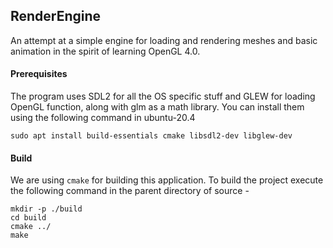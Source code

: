 ## RenderEngine



An attempt at a simple engine for loading and rendering meshes and basic animation in the spirit of learning OpenGL 4.0. 



#### Prerequisites

The program uses SDL2 for all the OS specific stuff and GLEW for loading OpenGL function, along with glm as a math library. You can install them using the following command in ubuntu-20.4

```
sudo apt install build-essentials cmake libsdl2-dev libglew-dev 
```



#### Build

We are using `cmake` for building this application. To build the project execute the following command in the parent directory of source - 

```
mkdir -p ./build
cd build
cmake ../
make
```

 

